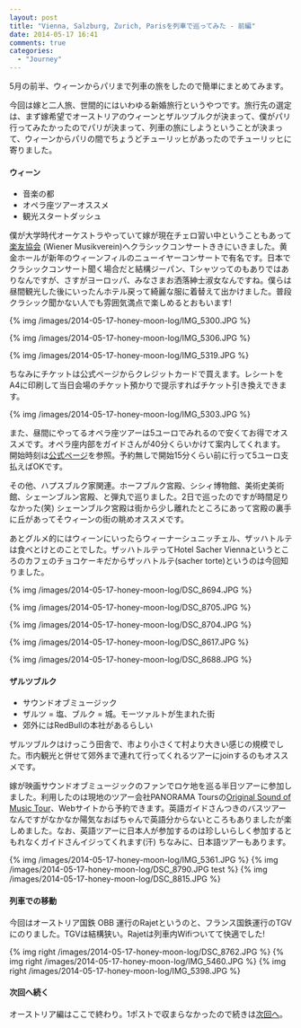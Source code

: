 ```yaml
---
layout: post
title: "Vienna, Salzburg, Zurich, Parisを列車で巡ってみた - 前編"
date: 2014-05-17 16:41
comments: true
categories: 
  - "Journey"
---
```


5月の前半、ウィーンからパリまで列車の旅をしたので簡単にまとめてみます。

<!-- more -->

今回は嫁と二人旅、世間的にはいわゆる新婚旅行というやつです。旅行先の選定は、まず嫁希望でオーストリアのウィーンとザルツブルクが決まって、僕がパリ行ってみたかったのでパリが決まって、列車の旅にしようということが決まって、ウィーンからパリの間でちょうどチューリッヒがあったのでチューリッヒに寄りました。

#### ウィーン

* 音楽の都
* オペラ座ツアーオススメ
* 観光スタートダッシュ

僕が大学時代オーケストラやっていて嫁が現在チェロ習い中ということもあって [楽友協会](http://www.musikverein.at/) (Wiener Musikverein)へクラシックコンサートききにいきました。黄金ホールが新年のウィーンフィルのニューイヤーコンサートで有名です。日本でクラシックコンサート聞く場合だと結構ジーパン、Tシャツってのもありではありなんですが、さすがヨーロッパ、みなさまお洒落紳士淑女なんですね。僕らは昼間観光した後にいったんホテル戻って綺麗な服に着替えて出かけました。普段クラシック聞かない人でも雰囲気満点で楽しめるとおもいます!

{% img /images/2014-05-17-honey-moon-log/IMG_5300.JPG %}

{% img /images/2014-05-17-honey-moon-log/IMG_5306.JPG %}

{% img /images/2014-05-17-honey-moon-log/IMG_5319.JPG %}

ちなみにチケットは公式ページからクレジットカードで買えます。レシートをA4に印刷して当日会場のチケット預かりで提示すればチケット引き換えできます。

{% img /images/2014-05-17-honey-moon-log/IMG_5303.JPG %}

また、昼間にやってるオペラ座ツアーは5ユーロでみれるので安くてお得でオススメです。オペラ座内部をガイドさんが40分くらいかけて案内してくれます。開始時刻は[公式ページ](http://www.wiener-staatsoper.at/Content.Node/home/Startseite-Content.jp.php)を参照。予約無しで開始15分くらい前に行って5ユーロ支払えばOKです。

その他、ハプスブルク家関連。ホーフブルク宮殿、シシィ博物館、美術史美術館、シェーンブルン宮殿、と弾丸で巡りました。2日で巡ったのですが時間足りなかった(笑) シェーンブルク宮殿は街から少し離れたところにあって宮殿の裏手に丘があってそウィーンの街の眺めオススメです。

あとグルメ的にはウィーンにいったらウィーナーシュニッチェル、ザッハトルテは食べとけとのことでした。ザッハトルテってHotel Sacher Viennaというところのカフェのチョコケーキだからザッハトルテ(sacher torte)というのは今回知りました。

{% img /images/2014-05-17-honey-moon-log/DSC_8694.JPG %}

{% img /images/2014-05-17-honey-moon-log/DSC_8705.JPG %}

{% img /images/2014-05-17-honey-moon-log/DSC_8704.JPG %}

{% img /images/2014-05-17-honey-moon-log/DSC_8617.JPG %}

{% img /images/2014-05-17-honey-moon-log/DSC_8688.JPG %}

#### ザルツブルク

* サウンドオブミュージック
* ザルツ = 塩、ブルク = 城。モーツァルトが生まれた街
* 郊外にはRedBullの本社があるらしい

ザルツブルクはけっこう田舎で、市より小さくて村より大きい感じの規模でした。市内観光と併せて郊外まで連れて行ってくれるツアーにjoinするのもオススメです。

嫁が映画サウンドオブミュージックのファンでロケ地を巡る半日ツアーに参加しました。利用したのは現地のツアー会社PANORAMA Toursの[Original Sound of Music Tour](http://www.panoramatours.com/de/salzburg/tour/tour-1a-original-sound-of-music-tour-R-27/)、Webサイトから予約できます。英語ガイドさんつきのバスツアーなんですがなかなか陽気なおばちゃんで英語分からないところもありましたが楽しめました。なお、英語ツアーに日本人が参加するのは珍しいらしく参加するともれなくガイドさんイジってくれます(汗) ちなみに、日本語ツアーもあります。


{% img /images/2014-05-17-honey-moon-log/IMG_5361.JPG %}
{% img /images/2014-05-17-honey-moon-log/DSC_8790.JPG test %}
{% img /images/2014-05-17-honey-moon-log/DSC_8815.JPG %}

#### 列車での移動

今回はオーストリア国鉄 OBB 運行のRajetというのと、フランス国鉄運行のTGVにのりました。TGVは結構狭い。Rajetは列車内Wifiついてて快適でした!

{% img right /images/2014-05-17-honey-moon-log/DSC_8762.JPG %}
{% img right /images/2014-05-17-honey-moon-log/IMG_5460.JPG %}
{% img right /images/2014-05-17-honey-moon-log/IMG_5398.JPG %}


#### 次回へ続く

オーストリア編はここで終わり。1ポストで収まらなかったので続きは[次回へ](/blog/2014/05/17/zurich-paris/)。
